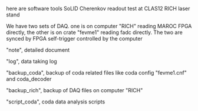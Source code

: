here are software tools SoLID Cherenkov readout test at CLAS12 RICH laser stand

We have two sets of DAQ. one is on computer "RICH" reading MAROC FPGA directly, the other is on crate "fevme1" reading fadc directly. The two are synced by FPGA self-trigger controlled by the computer

"note", detailed document 

"log", data taking log

"backup_coda", backup of coda related files like coda config "fevme1.cnf" and coda_decoder

"backup_rich", backup of DAQ files on computer "RICH"

"script_coda", coda data analysis scripts


